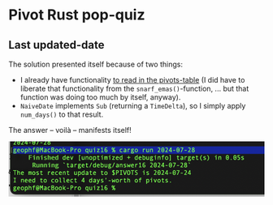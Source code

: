 # Pivot Rust pop-quiz

## Last updated-date

The solution presented itself because of two things:

* I already have functionality 
[to read in the pivots-table](https://github.com/logicalgraphs/crypto-n-rust/blob/pivot-quiz-16/src/pivot/swerve/snarf.rs#L37-L49)
(I did have to liberate that functionality from the `snarf_emas()`-function,
... but that function was doing too much by itself, anyway).
* `NaiveDate` implements `Sub` (returning a `TimeDelta`), so I simply apply
`num_days()` to that result.

The answer – voilà – manifests itself!

![Most recent update on `$PIVOTS`](imgs/most-recent-update.png)
